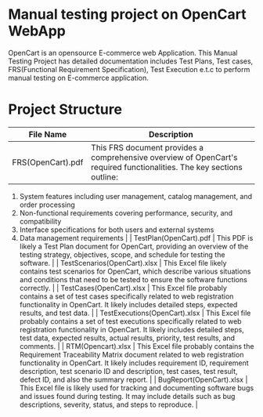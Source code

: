 # Manual testing project on OpenCart WebApp
OpenCart is an opensource E-commerce web Application. This Manual Testing Project has detailed documentation includes Test Plans, Test cases, FRS(Functional Requirement Specification), Test Execution e.t.c to perform manual testing on E-commerce application.
# Project Structure
| File Name | Description |
|--------------|-------------|
| FRS(OpenCart).pdf   | This FRS document provides a comprehensive overview of OpenCart's required functionalities. The key sections outline:

1. System features including user management, catalog management, and order processing
2. Non-functional requirements covering performance, security, and compatibility
3. Interface specifications for both users and external systems
4. Data management requirements |
| TestPlan(OpenCart).pdf   | This PDF is likely a Test Plan document for OpenCart, providing an overview of the testing strategy, objectives, scope, and schedule for testing the software. | 
| TestScenarios(OpenCart).xlsx | This Excel file likely contains test scenarios for OpenCart, which describe various situations and conditions that need to be tested to ensure the software functions correctly. | 
| TestCases(OpenCart).xlsx | This Excel file probably contains a set of test cases specifically related to web registration functionality in OpenCart. It likely includes detailed steps, expected results, and test data. |
| TestExecutions(OpenCart).xlsx | This Excel file probably contains a set of test executions specifically related to web registration functionality in OpenCart. It likely includes detailed steps, test data, expected results, actual results, priority, test results, and comments. |
| RTM(Opencart).xlsx | This Excel file probably contains the Requirement Traceability Matrix document related to web registration functionality in OpenCart. It likely includes requirement ID, requirement description, test scenario ID and description, test cases, test result, defect ID, and also the summary report. |
| BugReport(OpenCart).xlsx | This Excel file is likely used for tracking and documenting software bugs and issues found during testing. It may include details such as bug descriptions, severity, status, and steps to reproduce. |
